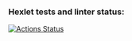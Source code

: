 ### Hexlet tests and linter status:
[![Actions Status](https://github.com/SvetlanaMovchan/data-analytics-project-92/actions/workflows/hexlet-check.yml/badge.svg)](https://github.com/SvetlanaMovchan/data-analytics-project-92/actions)